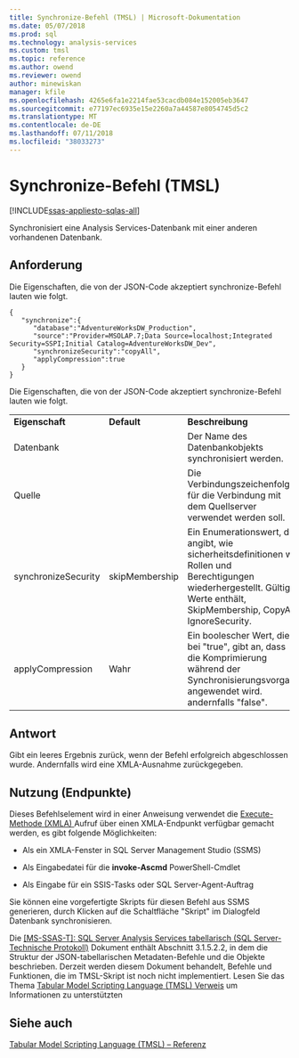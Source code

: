 ```yaml
---
title: Synchronize-Befehl (TMSL) | Microsoft-Dokumentation
ms.date: 05/07/2018
ms.prod: sql
ms.technology: analysis-services
ms.custom: tmsl
ms.topic: reference
ms.author: owend
ms.reviewer: owend
author: minewiskan
manager: kfile
ms.openlocfilehash: 4265e6fa1e2214fae53cacdb084e152005eb3647
ms.sourcegitcommit: e77197ec6935e15e2260a7a44587e8054745d5c2
ms.translationtype: MT
ms.contentlocale: de-DE
ms.lasthandoff: 07/11/2018
ms.locfileid: "38033273"
---
```

# <a name="synchronize-command-tmsl"></a>Synchronize-Befehl (TMSL)
[!INCLUDE[ssas-appliesto-sqlas-all](../../includes/ssas-appliesto-sqlas-all.md)]

  Synchronisiert eine Analysis Services-Datenbank mit einer anderen vorhandenen Datenbank.  
  
## <a name="request"></a>Anforderung  
 Die Eigenschaften, die von der JSON-Code akzeptiert synchronize-Befehl lauten wie folgt.  
  
```  
{   
   "synchronize":{   
      "database":"AdventureWorksDW_Production",  
      "source":"Provider=MSOLAP.7;Data Source=localhost;Integrated Security=SSPI;Initial Catalog=AdventureWorksDW_Dev",  
      "synchronizeSecurity":"copyAll",  
      "applyCompression":true  
   }  
}  
```  
  
 Die Eigenschaften, die von der JSON-Code akzeptiert synchronize-Befehl lauten wie folgt.  
  
||||  
|-|-|-|  
|**Eigenschaft**|**Default**|**Beschreibung**|  
|Datenbank||Der Name des Datenbankobjekts synchronisiert werden.|  
|Quelle||Die Verbindungszeichenfolge für die Verbindung mit dem Quellserver verwendet werden soll.|  
|synchronizeSecurity|skipMembership|Ein Enumerationswert, der angibt, wie sicherheitsdefinitionen wie Rollen und Berechtigungen wiederhergestellt. Gültige Werte enthält, SkipMembership, CopyAll, IgnoreSecurity.|  
|applyCompression|Wahr|Ein boolescher Wert, die bei "true", gibt an, dass die Komprimierung während der Synchronisierungsvorgang angewendet wird. andernfalls "false".|  
  
## <a name="response"></a>Antwort  
 Gibt ein leeres Ergebnis zurück, wenn der Befehl erfolgreich abgeschlossen wurde. Andernfalls wird eine XMLA-Ausnahme zurückgegeben.  
  
## <a name="usage-endpoints"></a>Nutzung (Endpunkte)  
 Dieses Befehlselement wird in einer Anweisung verwendet die [Execute-Methode &#40;XMLA&#41; ](../../analysis-services/xmla/xml-elements-methods-execute.md) Aufruf über einen XMLA-Endpunkt verfügbar gemacht werden, es gibt folgende Möglichkeiten:  
  
-   Als ein XMLA-Fenster in SQL Server Management Studio (SSMS)  
  
-   Als Eingabedatei für die **invoke-Ascmd** PowerShell-Cmdlet  
  
-   Als Eingabe für ein SSIS-Tasks oder SQL Server-Agent-Auftrag  
  
 Sie können eine vorgefertigte Skripts für diesen Befehl aus SSMS generieren, durch Klicken auf die Schaltfläche "Skript" im Dialogfeld Datenbank synchronisieren.  
  
 Die [ \[MS-SSAS-T\]: SQL Server Analysis Services tabellarisch (SQL Server-Technische Protokoll)](http://go.microsoft.com/fwlink/p/?LinkId=784855) Dokument enthält Abschnitt 3.1.5.2.2, in dem die Struktur der JSON-tabellarischen Metadaten-Befehle und die Objekte beschrieben. Derzeit werden diesem Dokument behandelt, Befehle und Funktionen, die im TMSL-Skript ist noch nicht implementiert. Lesen Sie das Thema [Tabular Model Scripting Language &#40;TMSL&#41; Verweis](../../analysis-services/tabular-model-scripting-language-tmsl-reference.md) um Informationen zu unterstützten  
  
## <a name="see-also"></a>Siehe auch  
 [Tabular Model Scripting Language &#40;TMSL&#41; – Referenz](../../analysis-services/tabular-model-scripting-language-tmsl-reference.md)  
  
  
